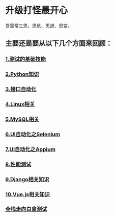 # 升级打怪最开心

吾需常三思，思危、思退、思变。

## 主要还是要从以下几个方面来回顾：

### [1.测试的基础技能](https://github.com/Simonluepang/Upgrading-is-the-happiest-thing/blob/master/%E6%B5%8B%E8%AF%95%E7%9A%84%E5%9F%BA%E7%A1%80%E6%8A%80%E8%83%BD.md)

### [2.Python知识](https://github.com/Simonluepang/Upgrading-is-the-happiest-thing/blob/master/Python%E5%9F%BA%E7%A1%80%E7%9F%A5%E8%AF%86.md)

### [3.接口自动化](https://github.com/Simonluepang/Upgrading-is-the-happiest-thing/blob/master/%E6%8E%A5%E5%8F%A3%E8%87%AA%E5%8A%A8%E5%8C%96.md)

### [4.Linux相关](https://github.com/Simonluepang/Upgrading-is-the-happiest-thing/blob/master/Linux%E7%9B%B8%E5%85%B3.md)

### [5.MySQL相关](https://github.com/Simonluepang/Upgrading-is-the-happiest-thing/blob/master/MySQL%E7%9B%B8%E5%85%B3.md)

### [6.UI自动化之Selenium](https://github.com/Simonluepang/Upgrading-is-the-happiest-thing/blob/master/Selenium%E7%9B%B8%E5%85%B3.md)

### [7.UI自动化之Appium](https://github.com/Simonluepang/Upgrading-is-the-happiest-thing/blob/master/Appium%E7%9B%B8%E5%85%B3.md)

### [8.性能测试](https://github.com/Simonluepang/Upgrading-is-the-happiest-thing/blob/master/%E6%80%A7%E8%83%BD%E6%B5%8B%E8%AF%95%E7%9B%B8%E5%85%B3.md)

### [9.Django相关知识]()

### [10.Vue.js相关知识]()

### [全栈走向白盒测试]()
